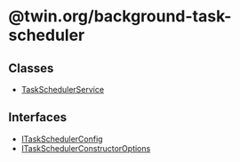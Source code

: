 # @twin.org/background-task-scheduler

## Classes

- [TaskSchedulerService](classes/TaskSchedulerService.md)

## Interfaces

- [ITaskSchedulerConfig](interfaces/ITaskSchedulerConfig.md)
- [ITaskSchedulerConstructorOptions](interfaces/ITaskSchedulerConstructorOptions.md)
